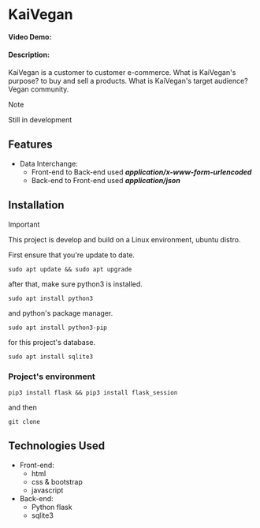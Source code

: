 # KaiVegan
#### Video Demo: ~~<URL HERE>~~
#### Description: 
KaiVegan is a customer to customer e-commerce. What is KaiVegan's purpose? to buy and sell a products. What is KaiVegan's target audience? Vegan community.

> [!NOTE]
> Still in development

## Features
- Data Interchange:
  - Front-end to Back-end used ***application/x-www-form-urlencoded***
  - Back-end to Front-end used ***application/json***

## Installation
> [!IMPORTANT]
> This project is develop and build on a Linux environment, ubuntu distro.

First ensure that you're update to date.
```
sudo apt update && sudo apt upgrade
```
after that, make sure python3 is installed.
```
sudo apt install python3
```
and python's package manager.
```
sudo apt install python3-pip
```
for this project's database.
```
sudo apt install sqlite3
```
### Project's environment
```
pip3 install flask && pip3 install flask_session
```
and then 
```
git clone 
```

## Technologies Used
- Front-end:
  - html
  - css & bootstrap
  - javascript
- Back-end:
  - Python flask
  - sqlite3
